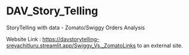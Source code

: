 # DAV_Story_Telling
StoryTelling with data - Zomato/Swiggy Orders Analysis

Website Link : https://davstorytelling-sreyachitluru.streamlit.app/Swiggy_Vs._ZomatoLinks to an external site.
